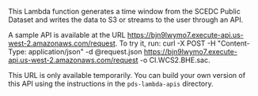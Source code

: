 This Lambda function generates a time window from 
the SCEDC Public Dataset and writes the data to 
S3 or streams to the user through an API.

A sample API is available at the URL 
https://bjn9lwymo7.execute-api.us-west-2.amazonaws.com/request.
To try it, run:
curl -X POST -H "Content-Type: application/json" -d @request.json https://bjn9lwymo7.execute-api.us-west-2.amazonaws.com/request -o CI.WCS2.BHE.sac.

This URL is only available temporarily. You can build your own version of this API
using the instructions in the `pds-lambda-apis` directory.



